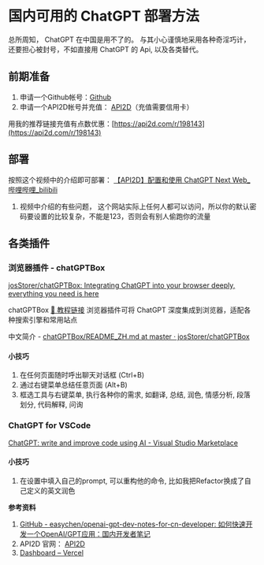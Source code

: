 
# 国内可用的 ChatGPT 部署方法

总所周知， ChatGPT 在中国是用不了的。
与其小心谨慎地采用各种奇淫巧计，还要担心被封号，不如直接用 ChatGPT 的 Api, 以及各类替代。


## 前期准备

1. 申请一个Github帐号：[Github](https://github.com/)
2. 申请一个API2D帐号并充值： [API2D](https://api2d.com/reg/email)（充值需要信用卡）


用我的推荐链接充值有点数优惠：[https://api2d.com/r/198143](https://api2d.com/r/198143)

## 部署
按照这个视频中的介绍即可部署：
[【API2D】配置和使用 ChatGPT Next Web_哔哩哔哩_bilibili](https://www.bilibili.com/video/BV1zT411p7dg/?vd_source=4d55e615e34201407bdaaa9275aa62bc)

1. 视频中介绍的有些问题， 这个网站实际上任何人都可以访问，所以你的默认密码要设置的比较复杂，不能是123，否则会有别人偷跑你的流量


## 各类插件


### 浏览器插件 - chatGPTBox

[josStorer/chatGPTBox: Integrating ChatGPT into your browser deeply, everything you need is here](https://github.com/josStorer/chatGPTBox)

chatGPTBox	[📼 教程链接](https://www.bilibili.com/video/BV1bo4y1h7Hb) 浏览器插件可将 ChatGPT 深度集成到浏览器，适配各种搜索引擎和常用站点

中文简介 - [chatGPTBox/README_ZH.md at master · josStorer/chatGPTBox](https://github.com/josStorer/chatGPTBox/blob/master/README_ZH.md)

#### 小技巧

1.  在任何页面随时呼出聊天对话框 (Ctrl+B)
2. 通过右键菜单总结任意页面 (Alt+B)
3. 框选工具与右键菜单, 执行各种你的需求, 如翻译, 总结, 润色, 情感分析, 段落划分, 代码解释, 问询

### ChatGPT for VSCode

[ChatGPT: write and improve code using AI - Visual Studio Marketplace](https://marketplace.visualstudio.com/items?itemName=timkmecl.chatgpt)

#### 小技巧

1. 在设置中填入自己的prompt, 可以重构他的命令, 比如我把Refactor换成了自己定义的英文润色



**参考资料**

1. [GitHub - easychen/openai-gpt-dev-notes-for-cn-developer: 如何快速开发一个OpenAI/GPT应用：国内开发者笔记](https://github.com/easychen/openai-gpt-dev-notes-for-cn-developer)
2. API2D 官网： [API2D](https://api2d.com/reg/email)
3. [Dashboard – Vercel](https://vercel.com/dashboard)

